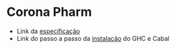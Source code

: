 # Corona Pharm

- Link da [especificação](https://docs.google.com/document/d/1P8NjP_n2-Qjk9EnSaBIi1MFxlja27BzjLfhOb9PAoqc/edit)
- Link do passo a passo da [instalação](https://www.haskell.org/downloads/linux/) do GHC e Cabal
